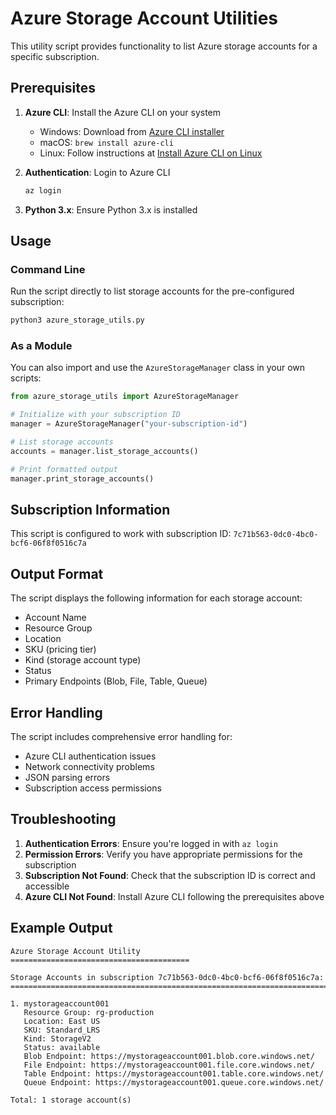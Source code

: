 # Azure Storage Account Utilities

This utility script provides functionality to list Azure storage accounts for a specific subscription.

## Prerequisites

1. **Azure CLI**: Install the Azure CLI on your system
   - Windows: Download from [Azure CLI installer](https://aka.ms/installazurecliwindows)
   - macOS: `brew install azure-cli`
   - Linux: Follow instructions at [Install Azure CLI on Linux](https://docs.microsoft.com/en-us/cli/azure/install-azure-cli-linux)

2. **Authentication**: Login to Azure CLI
   ```bash
   az login
   ```

3. **Python 3.x**: Ensure Python 3.x is installed

## Usage

### Command Line
Run the script directly to list storage accounts for the pre-configured subscription:

```bash
python3 azure_storage_utils.py
```

### As a Module
You can also import and use the `AzureStorageManager` class in your own scripts:

```python
from azure_storage_utils import AzureStorageManager

# Initialize with your subscription ID
manager = AzureStorageManager("your-subscription-id")

# List storage accounts
accounts = manager.list_storage_accounts()

# Print formatted output
manager.print_storage_accounts()
```

## Subscription Information

This script is configured to work with subscription ID: `7c71b563-0dc0-4bc0-bcf6-06f8f0516c7a`

## Output Format

The script displays the following information for each storage account:
- Account Name
- Resource Group
- Location
- SKU (pricing tier)
- Kind (storage account type)
- Status
- Primary Endpoints (Blob, File, Table, Queue)

## Error Handling

The script includes comprehensive error handling for:
- Azure CLI authentication issues
- Network connectivity problems
- JSON parsing errors
- Subscription access permissions

## Troubleshooting

1. **Authentication Errors**: Ensure you're logged in with `az login`
2. **Permission Errors**: Verify you have appropriate permissions for the subscription
3. **Subscription Not Found**: Check that the subscription ID is correct and accessible
4. **Azure CLI Not Found**: Install Azure CLI following the prerequisites above

## Example Output

```
Azure Storage Account Utility
========================================

Storage Accounts in subscription 7c71b563-0dc0-4bc0-bcf6-06f8f0516c7a:
================================================================================

1. mystorageaccount001
   Resource Group: rg-production
   Location: East US
   SKU: Standard_LRS
   Kind: StorageV2
   Status: available
   Blob Endpoint: https://mystorageaccount001.blob.core.windows.net/
   File Endpoint: https://mystorageaccount001.file.core.windows.net/
   Table Endpoint: https://mystorageaccount001.table.core.windows.net/
   Queue Endpoint: https://mystorageaccount001.queue.core.windows.net/

Total: 1 storage account(s)
```